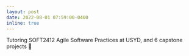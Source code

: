```yaml
---
layout: post
date: 2022-08-01 07:59:00-0400
inline: true
---
```


Tutoring SOFT2412 Agile Software Practices at USYD, and 6 capstone projects 🎉
